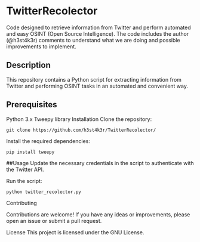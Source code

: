 # TwitterRecolector
Code designed to retrieve information from Twitter and perform automated and easy OSINT (Open Source Intelligence).
The code includes the author (@h3st4k3r) comments to understand what we are doing and possible improvements to implement.

## Description
This repository contains a Python script for extracting information from Twitter and performing OSINT tasks in an automated and convenient way.

## Prerequisites
Python 3.x
Tweepy library
Installation
Clone the repository:

`git clone https://github.com/h3st4k3r/TwitterRecolector/`

Install the required dependencies:

`pip install tweepy`

##Usage
Update the necessary credentials in the script to authenticate with the Twitter API.

Run the script:

`python twitter_recolector.py`

Contributing

Contributions are welcome! If you have any ideas or improvements, please open an issue or submit a pull request.

License
This project is licensed under the GNU License.
